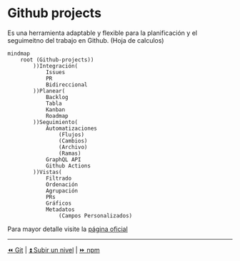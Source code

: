 # Github projects

Es una herramienta adaptable y flexible para la planificación y el seguimeitno del trabajo en Github. (Hoja de calculos)

```mermaid
mindmap
    root (Github-projects))
        ))Integración(
            Issues
            PR
            Bidireccional
        ))Planear(
            Backlog
            Tabla
            Kanban
            Roadmap
        ))Seguimiento(
            Automatizaciones
                (Flujos)
                (Cambios)
                (Archivo)
                (Ramas)
            GraphQL API
            Github Actions
        ))Vistas(
            Filtrado
            Ordenación
            Agrupación
            PRs
            Gráficos
            Metadatos
                (Campos Personalizados)

```

Para mayor detalle visite la [página oficial](https://docs.github.com/es/issues/planning-and-tracking-with-projects/learning-about-projects/about-projects)

---

[⏪ Git](../git/README.md) | [⏫ Subir un nivel](../README.md) | [⏩ npm](../npm/README.md)
